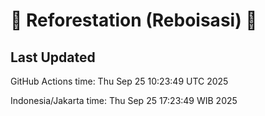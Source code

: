 
# 🌳 Reforestation (Reboisasi) 🌲

## Last Updated

GitHub Actions time: Thu Sep 25 10:23:49 UTC 2025

Indonesia/Jakarta time: Thu Sep 25 17:23:49 WIB 2025
